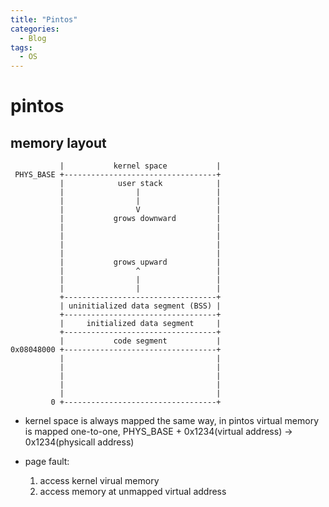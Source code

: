 ```yaml
---
title: "Pintos"
categories:
  - Blog
tags:
  - OS
---
```



# pintos

## memory layout

```
           |           kernel space           |
 PHYS_BASE +----------------------------------+
           |            user stack            |
           |                |                 |
           |                |                 |
           |                V                 |
           |           grows downward         |
           |                                  |
           |                                  |
           |                                  |
           |                                  |
           |           grows upward           |
           |                ^                 |
           |                |                 |
           |                |                 |
           +----------------------------------+
           | uninitialized data segment (BSS) |
           +----------------------------------+
           |     initialized data segment     |
           +----------------------------------+
           |           code segment           |
0x08048000 +----------------------------------+
           |                                  |
           |                                  |
           |                                  |
           |                                  |
           |                                  |
         0 +----------------------------------+
```

- kernel space is always mapped the same way, in pintos virtual memory is mapped one-to-one, PHYS_BASE + 0x1234(virtual address) -> 0x1234(physicall address)

- page fault:
    1. access kernel virual memory
    2. access memory at unmapped virtual address